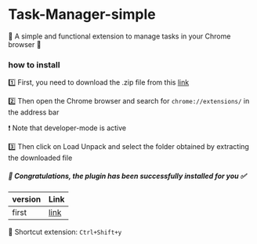 # Task-Manager-simple

🔔 A simple and functional extension to manage tasks in your Chrome browser 💫

### how to install

1️⃣ First, you need to download the .zip file from this [link](https://github.com/Alirezamajidiyan/TodoExtention/blob/main/tasklist.zip)

2️⃣ Then open the Chrome browser and search for `chrome://extensions/` in the address bar

❗ Note that developer-mode is active

3️⃣ Then click on Load Unpack and select the folder obtained by extracting the downloaded file

##### 🥳 Congratulations, the plugin has been successfully installed for you ✅

| version    | Link |
| -------- | ------- |
| first  |  [link](https://github.com/Alirezamajidiyan/TodoExtention/blob/main/tasklist.zip)   |

💯 Shortcut extension: `Ctrl+Shift+y`
